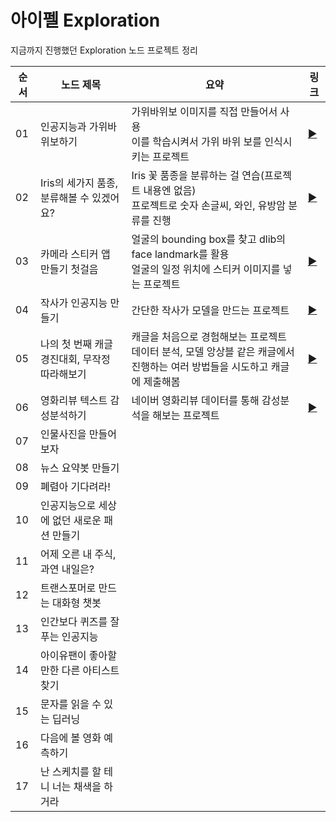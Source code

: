 # 아이펠 Exploration
지금까지 진행했던 Exploration 노드 프로젝트 정리

순서 | 노드 제목 | 요약 | 링크 
---|---|---|---|
01 | 인공지능과 가위바위보하기 | 가위바위보 이미지를 직접 만들어서 사용</br>이를 학습시켜서 가위 바위 보를 인식시키는 프로젝트 | [▶](https://github.com/phthys/aiffel/blob/main/%5BE-01%5DRockScissorPaper.ipynb)
02 | Iris의 세가지 품종, 분류해볼 수 있겠어요? | Iris 꽃 품종을 분류하는 걸 연습(프로젝트 내용엔 없음)</br>프로젝트로 숫자 손글씨, 와인, 유방암 분류를 진행 | [▶](https://github.com/phthys/aiffel/blob/main/%5BE-02%5DDigitsWineBreastCancer.ipynb)
03 | 카메라 스티커 앱 만들기 첫걸음 | 얼굴의 bounding box를 찾고 dlib의 face landmark를 활용</br>얼굴의 일정 위치에 스티커 이미지를 넣는 프로젝트 | [▶](https://github.com/phthys/aiffel/blob/main/%5BE-03%5DCameraFaceSticker.ipynb)
04 | 작사가 인공지능 만들기 | 간단한 작사가 모델을 만드는 프로젝트 | [▶](https://github.com/phthys/aiffel/blob/main/%5BE-04%5DLyricistAi.ipynb)
05 | 나의 첫 번째 캐글 경진대회, 무작정 따라해보기 | 캐글을 처음으로 경험해보는 프로젝트</br>데이터 분석, 모델 앙상블 같은 캐글에서 진행하는 여러 방법들을 시도하고 캐글에 제출해봄 | [▶](https://github.com/phthys/aiffel/blob/main/%5BE-05%5DKaggleExplore.ipynb)
06 | 영화리뷰 텍스트 감성분석하기 | 네이버 영화리뷰 데이터를 통해 감성분석을 해보는 프로젝트 | [▶](https://github.com/phthys/aiffel/blob/main/%5BE-06%5DNaverMovieReviewSentionalClassification.ipynb)
07 | 인물사진을 만들어보자 | | |
08 | 뉴스 요약봇 만들기 | | |
09 | 폐렴아 기다려라! | | |
10 | 인공지능으로 세상에 없던 새로운 패션 만들기 | | |
11 | 어제 오른 내 주식, 과연 내일은? | | |
12 | 트랜스포머로 만드는 대화형 챗봇 | | |
13 | 인간보다 퀴즈를 잘푸는 인공지능 | | |
14 | 아이유팬이 좋아할 만한 다른 아티스트 찾기 | | |
15 | 문자를 읽을 수 있는 딥러닝 | | |
16 | 다음에 볼 영화 예측하기 | | |
17 | 난 스케치를 할 테니 너는 채색을 하거라 | | |
